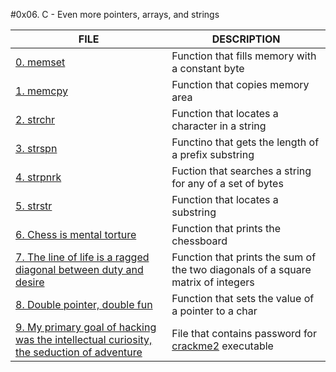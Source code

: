 #0x06. C - Even more pointers, arrays, and strings

FILE | DESCRIPTION
-----|------
[0. memset](./0-memset.c) | Function that fills memory with a constant byte
[1. memcpy](./1-memcpy.c) | Function that copies memory area
[2. strchr](./2-strchr.c) | Function that locates a character in a string
[3. strspn](./3-strspn.c) | Functino that gets the length of a prefix substring
[4. strpnrk](./4-strpbrk.c) | Fuction that searches a string for any of a set of bytes
[5. strstr](./5-strstr.c) | Function that locates a substring
[6. Chess is mental torture](./7-print_chessboard.c) | Function that prints the chessboard
[7. The line of life is a ragged diagonal between duty and desire](./8-print_diagsums.c) | Function that prints the sum of the two diagonals of a square matrix of integers
[8. Double pointer, double fun](./9-set_string.c) | Function that sets the value of a pointer to a char
[9. My primary goal of hacking was the intellectual curiosity, the seduction of adventure](./101-crackme_password) | File that contains password for [crackme2](https://github.com/holbertonschool/0x06.c) executable
